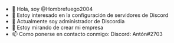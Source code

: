 - 👋 Hola, soy @Hombrefuego2004
- 👀 Estoy interesado en la configuración de servidores de Discord
- 🌱 Actualmente soy administrador de Discordia
- 💞️ Estoy mirando de crear mi empresa 
- 📫 Como ponerse en contacto conmigo: Discord: Antón#2703

<!---
Hombrefuego2004/Hombrefuego2004 is a ✨ special ✨ repository because its `README.md` (this file) appears on your GitHub profile.
You can click the Preview link to take a look at your changes.
--->
